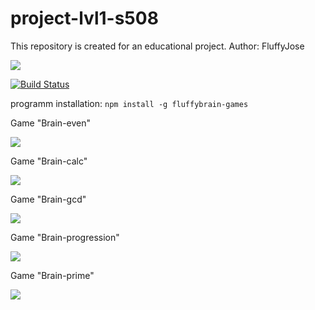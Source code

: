 # project-lvl1-s508
This repository is created for an educational project. 
Author: FluffyJose

<a href="https://codeclimate.com/github/FluffyJose/project-lvl1-s508/maintainability"><img src="https://api.codeclimate.com/v1/badges/3a3a2c6994d6883b9f5a/maintainability" /></a>

[![Build Status](https://travis-ci.org/FluffyJose/project-lvl1-s508.svg?branch=master)](https://travis-ci.org/FluffyJose/project-lvl1-s508)

programm installation:
`npm install -g fluffybrain-games`

Game "Brain-even"

<a href="https://asciinema.org/a/7pUdyKb0mMFNFCS3e9oJooLLa" target="_blank"><img src="https://asciinema.org/a/7pUdyKb0mMFNFCS3e9oJooLLa.svg" /></a>

Game "Brain-calc"

<a href="https://asciinema.org/a/253816" target="_blank"><img src="https://asciinema.org/a/253816.svg" /></a>

Game "Brain-gcd"

<a href="https://asciinema.org/a/253817" target="_blank"><img src="https://asciinema.org/a/253817.svg" /></a>

Game "Brain-progression"

<a href="https://asciinema.org/a/253818" target="_blank"><img src="https://asciinema.org/a/253818.svg" /></a>

Game "Brain-prime"

<a href="https://asciinema.org/a/253819" target="_blank"><img src="https://asciinema.org/a/253819.svg" /></a>
